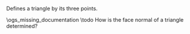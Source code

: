 Defines a triangle by its three points.

\ogs_missing_documentation
\todo How is the face normal of a triangle determined?
